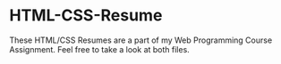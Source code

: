 # HTML-CSS-Resume
These HTML/CSS Resumes are a part of my Web Programming Course Assignment. Feel free to take a look at both files.
